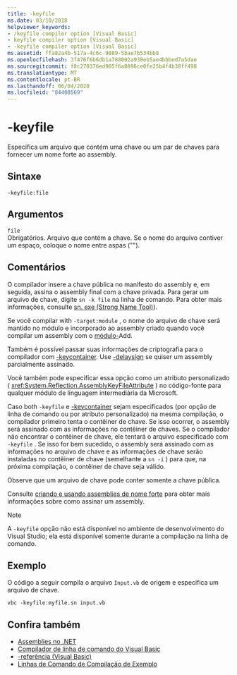 ```yaml
---
title: -keyfile
ms.date: 03/10/2018
helpviewer_keywords:
- /keyfile compiler option [Visual Basic]
- keyfile compiler option [Visual Basic]
- -keyfile compiler option [Visual Basic]
ms.assetid: ffa82a4b-517a-4c6c-9889-5bae7b534bb8
ms.openlocfilehash: 3f476f6b6db1a788002a938eb5ae4bbbed7a5dae
ms.sourcegitcommit: f8c270376ed905f6a8896ce0fe25b4f4b38ff498
ms.translationtype: MT
ms.contentlocale: pt-BR
ms.lasthandoff: 06/04/2020
ms.locfileid: "84408569"
---
```

# <a name="-keyfile"></a>-keyfile
Especifica um arquivo que contém uma chave ou um par de chaves para fornecer um nome forte ao assembly.  
  
## <a name="syntax"></a>Sintaxe  
  
```console
-keyfile:file  
```  
  
## <a name="arguments"></a>Argumentos  
 `file`  
 Obrigatórios. Arquivo que contém a chave. Se o nome do arquivo contiver um espaço, coloque o nome entre aspas ("").  
  
## <a name="remarks"></a>Comentários  
 O compilador insere a chave pública no manifesto do assembly e, em seguida, assina o assembly final com a chave privada. Para gerar um arquivo de chave, digite `sn -k file` na linha de comando. Para obter mais informações, consulte [sn. exe (Strong Name Tool)](../../../framework/tools/sn-exe-strong-name-tool.md)).  
  
 Se você compilar with `-target:module` , o nome do arquivo de chave será mantido no módulo e incorporado ao assembly criado quando você compilar um assembly com o [módulo-](addmodule.md)Add.  
  
 Também é possível passar suas informações de criptografia para o compilador com [-keycontainer](keycontainer.md). Use [-delaysign](delaysign.md) se quiser um assembly parcialmente assinado.  
  
 Você também pode especificar essa opção como um atributo personalizado ( <xref:System.Reflection.AssemblyKeyFileAttribute> ) no código-fonte para qualquer módulo de linguagem intermediária da Microsoft.  
  
 Caso both `-keyfile` e [-keycontainer](keycontainer.md) sejam especificados (por opção de linha de comando ou por atributo personalizado) na mesma compilação, o compilador primeiro tenta o contêiner de chave. Se isso ocorrer, o assembly será assinado com as informações no contêiner de chaves. Se o compilador não encontrar o contêiner de chave, ele tentará o arquivo especificado com `-keyfile` . Se isso for bem sucedido, o assembly será assinado com as informações no arquivo de chave e as informações de chave serão instaladas no contêiner de chave (semelhante a `sn -i` ) para que, na próxima compilação, o contêiner de chave seja válido.  
  
 Observe que um arquivo de chave pode conter somente a chave pública.  
  
 Consulte [criando e usando assemblies de nome forte](../../../standard/assembly/create-use-strong-named.md) para obter mais informações sobre como assinar um assembly.  
  
> [!NOTE]
> A `-keyfile` opção não está disponível no ambiente de desenvolvimento do Visual Studio; ela está disponível somente durante a compilação na linha de comando.

## <a name="example"></a>Exemplo

O código a seguir compila o arquivo `Input.vb` de origem e especifica um arquivo de chave.

```console
vbc -keyfile:myfile.sn input.vb
```

## <a name="see-also"></a>Confira também

- [Assemblies no .NET](../../../standard/assembly/index.md)
- [Compilador de linha de comando do Visual Basic](index.md)
- [-referência (Visual Basic)](reference.md)
- [Linhas de Comando de Compilação de Exemplo](sample-compilation-command-lines.md)
